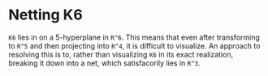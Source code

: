 # Netting K6

`K6` lies in on a 5-hyperplane in `R^6`. This means that even after transforming to `R^5` and then projecting into `R^4`, it is difficult to visualize. An approach to resolving this is to, rather than visualizing `K6` in its exact realization, breaking it down into a net, which satisfacorily lies in `R^3`.